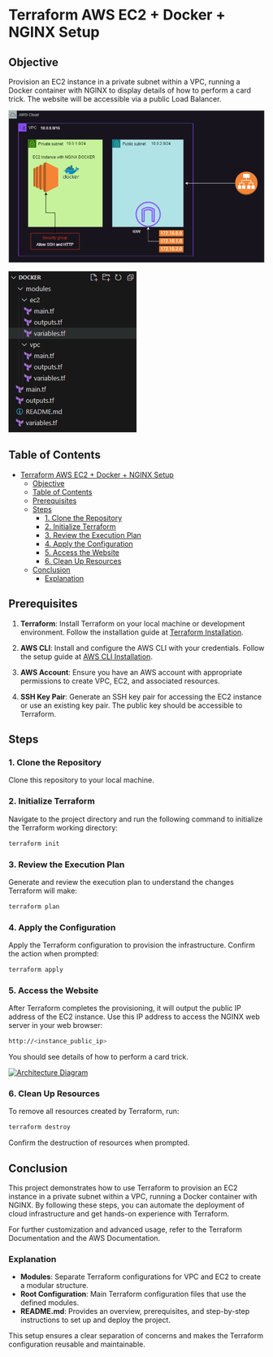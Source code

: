 # Terraform AWS EC2 + Docker + NGINX Setup

## Objective

Provision an EC2 instance in a private subnet within a VPC, running a Docker container with NGINX to display details of how to perform a card trick. The website will be accessible via a public Load Balancer.

[![Architecture Diagram](docker.png)](docker.png)

[![Architecture Diagram](structure.png)](structure.png)

## Table of Contents

- [Terraform AWS EC2 + Docker + NGINX Setup](#terraform-aws-ec2--docker--nginx-setup)
  - [Objective](#objective)
  - [Table of Contents](#table-of-contents)
  - [Prerequisites](#prerequisites)
  - [Steps](#steps)
    - [1. Clone the Repository](#1-clone-the-repository)
    - [2. Initialize Terraform](#2-initialize-terraform)
    - [3. Review the Execution Plan](#3-review-the-execution-plan)
    - [4. Apply the Configuration](#4-apply-the-configuration)
    - [5. Access the Website](#5-access-the-website)
    - [6. Clean Up Resources](#6-clean-up-resources)
  - [Conclusion](#conclusion)
    - [Explanation](#explanation)

## Prerequisites

1. **Terraform**: Install Terraform on your local machine or development environment. Follow the installation guide at [Terraform Installation](https://www.terraform.io/downloads.html).

2. **AWS CLI**: Install and configure the AWS CLI with your credentials. Follow the setup guide at [AWS CLI Installation](https://docs.aws.amazon.com/cli/latest/userguide/cli-configure-quickstart.html).

3. **AWS Account**: Ensure you have an AWS account with appropriate permissions to create VPC, EC2, and associated resources.

4. **SSH Key Pair**: Generate an SSH key pair for accessing the EC2 instance or use an existing key pair. The public key should be accessible to Terraform.

## Steps

### 1. Clone the Repository

Clone this repository to your local machine.

### 2. Initialize Terraform

Navigate to the project directory and run the following command to initialize the Terraform working directory:

```sh
terraform init
```

### 3. Review the Execution Plan

Generate and review the execution plan to understand the changes Terraform will make:

```sh
terraform plan
```

### 4. Apply the Configuration

Apply the Terraform configuration to provision the infrastructure. Confirm the action when prompted:

```sh
terraform apply
```

### 5. Access the Website

After Terraform completes the provisioning, it will output the public IP address of the EC2 instance. Use this IP address to access the NGINX web server in your web browser:

```sh
http://<instance_public_ip>
```

You should see details of how to perform a card trick.

[![Architecture Diagram](results.png)](results.png)

### 6. Clean Up Resources

To remove all resources created by Terraform, run:

```sh
terraform destroy
```

Confirm the destruction of resources when prompted.

## Conclusion

This project demonstrates how to use Terraform to provision an EC2 instance in a private subnet within a VPC, running a Docker container with NGINX. By following these steps, you can automate the deployment of cloud infrastructure and get hands-on experience with Terraform.

For further customization and advanced usage, refer to the Terraform Documentation and the AWS Documentation.

### Explanation

- **Modules**: Separate Terraform configurations for VPC and EC2 to create a modular structure.
- **Root Configuration**: Main Terraform configuration files that use the defined modules.
- **README.md**: Provides an overview, prerequisites, and step-by-step instructions to set up and deploy the project.

This setup ensures a clear separation of concerns and makes the Terraform configuration reusable and maintainable.
